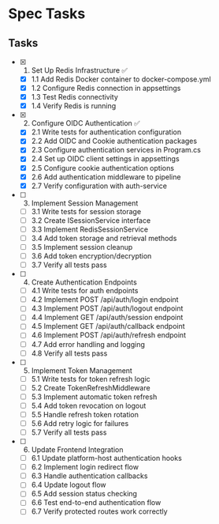 # Spec Tasks

## Tasks

- [x] 1. Set Up Redis Infrastructure ✅
  - [x] 1.1 Add Redis Docker container to docker-compose.yml
  - [x] 1.2 Configure Redis connection in appsettings
  - [x] 1.3 Test Redis connectivity
  - [x] 1.4 Verify Redis is running

- [x] 2. Configure OIDC Authentication ✅
  - [x] 2.1 Write tests for authentication configuration
  - [x] 2.2 Add OIDC and Cookie authentication packages
  - [x] 2.3 Configure authentication services in Program.cs
  - [x] 2.4 Set up OIDC client settings in appsettings
  - [x] 2.5 Configure cookie authentication options
  - [x] 2.6 Add authentication middleware to pipeline
  - [x] 2.7 Verify configuration with auth-service

- [ ] 3. Implement Session Management
  - [ ] 3.1 Write tests for session storage
  - [ ] 3.2 Create ISessionService interface
  - [ ] 3.3 Implement RedisSessionService
  - [ ] 3.4 Add token storage and retrieval methods
  - [ ] 3.5 Implement session cleanup
  - [ ] 3.6 Add token encryption/decryption
  - [ ] 3.7 Verify all tests pass

- [ ] 4. Create Authentication Endpoints
  - [ ] 4.1 Write tests for auth endpoints
  - [ ] 4.2 Implement POST /api/auth/login endpoint
  - [ ] 4.3 Implement POST /api/auth/logout endpoint
  - [ ] 4.4 Implement GET /api/auth/session endpoint
  - [ ] 4.5 Implement GET /api/auth/callback endpoint
  - [ ] 4.6 Implement POST /api/auth/refresh endpoint
  - [ ] 4.7 Add error handling and logging
  - [ ] 4.8 Verify all tests pass

- [ ] 5. Implement Token Management
  - [ ] 5.1 Write tests for token refresh logic
  - [ ] 5.2 Create TokenRefreshMiddleware
  - [ ] 5.3 Implement automatic token refresh
  - [ ] 5.4 Add token revocation on logout
  - [ ] 5.5 Handle refresh token rotation
  - [ ] 5.6 Add retry logic for failures
  - [ ] 5.7 Verify all tests pass

- [ ] 6. Update Frontend Integration
  - [ ] 6.1 Update platform-host authentication hooks
  - [ ] 6.2 Implement login redirect flow
  - [ ] 6.3 Handle authentication callbacks
  - [ ] 6.4 Update logout flow
  - [ ] 6.5 Add session status checking
  - [ ] 6.6 Test end-to-end authentication flow
  - [ ] 6.7 Verify protected routes work correctly